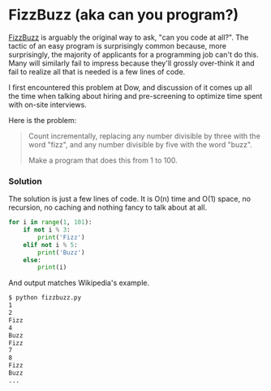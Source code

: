 # FizzBuzz (aka can you program?)

[FizzBuzz](https://en.wikipedia.org/wiki/Fizz_buzz) is arguably the original way
to ask, "can you code at all?". The tactic of an easy program is surprisingly
common because, more surprisingly, the majority of applicants for a programming
job can't do this. Many will similarly fail to impress because they'll grossly
over-think it and fail to realize all that is needed is a few lines of code.

I first encountered this problem at Dow, and discussion of it comes up all the
time when talking about hiring and pre-screening to optimize time spent with
on-site interviews.

Here is the problem:
 
> Count incrementally, replacing any number divisible by three with the word
> "fizz", and any number divisible by five with the word "buzz".
>
> Make a program that does this from 1 to 100.

### Solution

The solution is just a few lines of code. It is O(n) time and O(1) space, no 
recursion, no caching and nothing fancy to talk about at all.

```python
for i in range(1, 101):
    if not i % 3:
        print('Fizz')
    elif not i % 5:
        print('Buzz')
    else:
        print(i)
```

And output matches Wikipedia's example.

```bash
$ python fizzbuzz.py 
1
2
Fizz
4
Buzz
Fizz
7
8
Fizz
Buzz
...
```